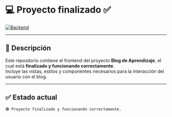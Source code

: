 # 💻 Proyecto finalizado ✅

[![Backend](https://img.shields.io/badge/Backend-Repositorio-purple?style=for-the-badge&logo=github)](https://github.com/hmonroy-2020131/5-Blog-de-aprendizaje.git)


---

## 📝 Descripción

Este repositorio contiene el frontend del proyecto **Blog de Aprendizaje**, el cual está **finalizado y funcionando correctamente**.  
Incluye las vistas, estilos y componentes necesarios para la interacción del usuario con el blog.

---

## ✅ Estado actual

```bash
🟢 Proyecto finalizado y funcionando correctamente.
